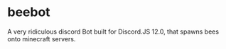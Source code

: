 # beebot
A very ridiculous discord Bot built for Discord.JS 12.0, that spawns bees onto minecraft servers.
